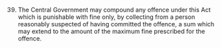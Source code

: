39. The Central Government may compound any offence under this Act which is punishable with fine only, by collecting from a person reasonably suspected of having committed the offence, a sum which may extend to the amount of the maximum fine prescribed for the offence.

